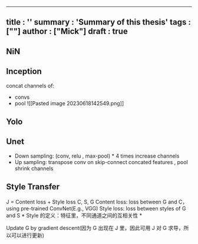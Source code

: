 
---
title : ''
summary : 'Summary of this thesis'
tags : [""]
author : ["Mick"]
draft : true
---


## NiN



## Inception 
concat channels of:
* convs
* pool
![[Pasted image 20230618142549.png]]



## Yolo


## Unet

* Down sampling:
	(conv, relu , max-pool) * 4 times
	increase channels
* Up sampling:
	transpose conv on skip-connect concated features , pool
	shrink channels


## Style Transfer

J = Content loss + Style loss
C, S, G
Content loss: loss between G and C， using pre-trained ConvNet(E.g., VGG)
Style loss: loss between styles of G and S
	* Style 的定义：特征里，不同通道之间的互相关性
	* 

Update G by gradient descent(因为 G 出现在 J 里，因此可用 J 对 G 求导，所以可以进行更新)